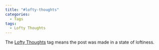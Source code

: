 ```yaml
---
title: "#lofty-thoughts"
categories:
  - Tags
tags:
  - Lofty Thoughts
---
```


The [Lofty Thoughts](/tags/#lofty-thoughts) tag means the post was made in a state of loftiness.